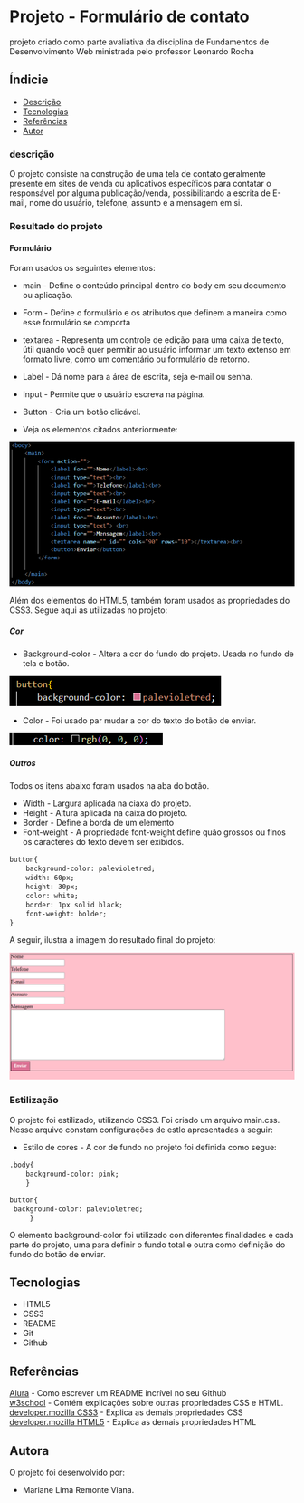 # Projeto - Formulário de contato

projeto criado como parte avaliativa da disciplina de Fundamentos de Desenvolvimento Web ministrada pelo professor Leonardo Rocha


## Índicie

* [Descrição](#descrição)
* [Tecnologias](#tecnologias)
* [Referências](#referências)
* [Autor](#autora)

### descrição

O projeto consiste na construção de uma tela de contato geralmente presente em sites de venda ou aplicativos específicos para contatar o responsável por alguma publicação/venda, possibilitando a escrita de E-mail, nome do usuário, telefone, assunto e a mensagem em si.


### Resultado do projeto

#### Formulário

Foram usados os seguintes elementos:

* main - Define o conteúdo principal dentro do body em seu documento ou aplicação.
* Form - Define o formulário e os atributos que definem a maneira como esse formulário se comporta
* textarea -  Representa um controle de edição para uma caixa de texto, útil quando você quer permitir ao usuário informar um texto extenso em formato livre, como um comentário ou formulário de retorno.
* Label - Dá nome para a área de escrita, seja e-mail ou senha.
* Input -  Permite que o usuário escreva na página.
* Button -  Cria um botão clicável.

* Veja os elementos citados anteriormente:

![Imagem ilustrativa dos elementos sendo utilizados no código](img/html.PNG)

Além dos elementos do HTML5, também foram usados as propriedades do CSS3. Segue aqui as utilizadas no projeto:

##### Cor

* Background-color - Altera a cor do fundo do projeto. Usada no fundo de tela e botão.

![Imagem iustrando uso do elemento citado](img/background-color.PNG)

* Color - Foi usado par mudar a cor do texto do botão de enviar.

![Imagem iustrando uso do elemento citado](img/color.PNG)


##### Outros

Todos os itens abaixo foram usados na aba do botão.

* Width - Largura aplicada na ciaxa do projeto.
* Height - Altura aplicada na caixa do projeto.
* Border - Define a borda de um elemento
* Font-weight - A propriedade font-weight define quão grossos ou finos os caracteres do texto devem ser exibidos.

```
button{
    background-color: palevioletred;
    width: 60px;
    height: 30px;
    color: white;
    border: 1px solid black;
    font-weight: bolder;
}
```


A seguir, ilustra a imagem do resultado final do projeto:

![Resultado final do projeto](img/resultado.PNG)

### Estilização

O projeto foi estilizado, utilizando CSS3. Foi criado um arquivo main.css. Nesse arquivo constam configurações de estlo apresentadas a seguir:

* Estilo de cores - A cor de fundo no projeto foi definida como segue:

```
.body{
    background-color: pink;
    }
```

```
button{
 background-color: palevioletred;
     }
```

O elemento background-color foi utilizado con diferentes finalidades e cada parte do projeto, uma para definir o fundo total e outra como definição do fundo do botão de enviar.


## Tecnologias

* HTML5
* CSS3
* README
* Git
* Github

## Referências

[Alura](https://www.alura.com.br/artigos/escrever-bom-readme) - Como escrever um README incrível no seu Github <br>
[w3school](https://www.w3schools.com/cssref/css3_pr_justify-content.php) - Contém explicações sobre outras propriedades CSS e HTML. <br>
[developer.mozilla CSS3](https://developer.mozilla.org/pt-BR/docs/Web/CSS/box-shadow) - Explica as demais propriedades CSS <br>
[developer.mozilla HTML5](https://developer.mozilla.org/pt-BR/docs/Web/HTML/Attributes) - Explica as demais propriedades HTML <br>


## Autora

O projeto foi desenvolvido por:

* Mariane Lima Remonte Viana.